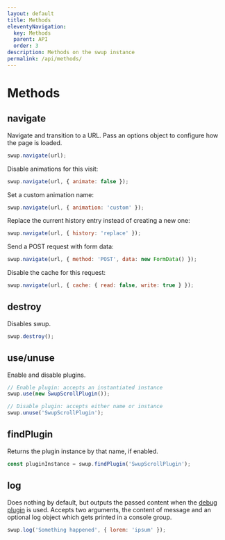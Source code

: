 ```yaml
---
layout: default
title: Methods
eleventyNavigation:
  key: Methods
  parent: API
  order: 3
description: Methods on the swup instance
permalink: /api/methods/
---
```


# Methods

## navigate

Navigate and transition to a URL. Pass an options object to configure how the page is loaded.

```javascript
swup.navigate(url);
```

Disable animations for this visit:

```javascript
swup.navigate(url, { animate: false });
```

Set a custom animation name:

```javascript
swup.navigate(url, { animation: 'custom' });
```

Replace the current history entry instead of creating a new one:

```javascript
swup.navigate(url, { history: 'replace' });
```

Send a POST request with form data:

```javascript
swup.navigate(url, { method: 'POST', data: new FormData() });
```

Disable the cache for this request:

```javascript
swup.navigate(url, { cache: { read: false, write: true } });
```

## destroy

Disables swup.

```javascript
swup.destroy();
```

## use/unuse

Enable and disable plugins.

```javascript
// Enable plugin: accepts an instantiated instance
swup.use(new SwupScrollPlugin());

// Disable plugin: accepts either name or instance
swup.unuse('SwupScrollPlugin');
```

## findPlugin

Returns the plugin instance by that name, if enabled.

```javascript
const pluginInstance = swup.findPlugin('SwupScrollPlugin');
```

## log

Does nothing by default, but outputs the passed content when the [debug plugin](/plugins/debug-plugin/) is used.
Accepts two arguments, the content of message and an optional log object which gets printed in a console group.

```javascript
swup.log('Something happened', { lorem: 'ipsum' });
```
